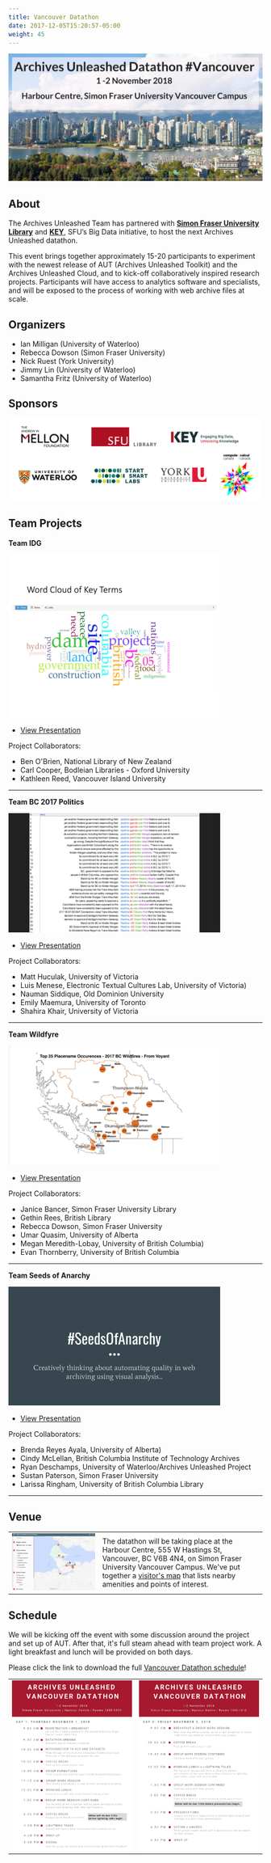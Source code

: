 ```yaml
---
title: Vancouver Datathon
date: 2017-12-05T15:20:57-05:00
weight: 45
---
```


![Vancouver Skyline](/images/datathon-vancouver-skyline.png)
## About

The Archives Unleashed Team has partnered with **[Simon Fraser University Library](https://www.lib.sfu.ca)** and **[KEY](http://www.sfu.ca/key/)**, SFU’s Big Data initiative, to host the next Archives Unleashed datathon.

This event brings together approximately 15-20 participants to experiment with the newest release of AUT (Archives Unleashed Toolkit) and the Archives Unleashed Cloud, and to kick-off collaboratively inspired research projects. Participants will have access to analytics software and specialists, and will be exposed to the process of working with web archive files at scale.

## Organizers

* Ian Milligan (University of Waterloo)
* Rebecca Dowson (Simon Fraser University)
* Nick Ruest (York University)
* Jimmy Lin (University of Waterloo)
* Samantha Fritz (University of Waterloo)

## Sponsors

![Vancouver Datathon Sponsors](/images/datathon-logo-vancouver-sponsors.png)

## Team Projects

**Team IDG**

![IDG Presentation](/images/datathon-vancouver-IDG.png)

* [View Presentation](/images/datathon-vancouver-IDG.pdf)

Project Collaborators:
  * Ben O'Brien, National Library of New Zealand
  * Carl Cooper, Bodleian Libraries - Oxford University
  * Kathleen Reed, Vancouver Island University
***

**Team BC 2017 Politics**

![BC 2017 Politics Presentation](/images/datathon-vancouver-BC2017politics.png)

* [View Presentation](/images/datathon-vancouver-BC2017politics.pdf)

Project Collaborators:
  * Matt Huculak, University of Victoria
  * Luis Menese, Electronic Textual Cultures Lab, University of Victoria)
  * Nauman Siddique, Old Dominion University
  * Emily Maemura, University of Toronto
  * Shahira Khair, University of Victoria
***

**Team Wildfyre**

![Team Wildfyre Presentation](/images/datathon-vancouver-wildfyer.png)

* [View Presentation](/images/datathon-vancouver-wildfyer.pdf)

Project Collaborators:
  * Janice Bancer, Simon Fraser University Library
  * Gethin Rees, British Library
  * Rebecca Dowson, Simon Fraser University
  * Umar Quasim, University of Alberta
  * Megan Meredith-Lobay, University of British Columbia)
  * Evan Thornberry, University of British Columbia
***

**Team Seeds of Anarchy**

![Team Seeds of Anarchy Presentation](/images/datathon-vancouver-seedsofanarchy.png)

 * [View Presentation](/images/datathon-vancouver-seedsofanarchy.pdf)

Project Collaborators:
  * Brenda Reyes Ayala, University of Alberta)
  * Cindy McLellan, British Columbia Institute of Technology Archives
  * Ryan Deschamps, University of Waterloo/Archives Unleashed Project
  * Sustan Paterson, Simon Fraser University
  * Larissa Ringham, University of British Columbia Library
***

## Venue

|               |                  |
|---------------|------------------|
|![Vancouver Datathon Sponsors](/images/datathon-vancouver-map.png)| The datathon will be taking place at the Harbour Centre, 555 W Hastings St, Vancouver, BC V6B 4N4, on Simon Fraser University Vancouver Campus. We've put together a [visitor's map](https://www.google.com/maps/d/u/0/embed?mid=1MdGucaBTX0B3elYaZWKxEqLKE6glEgmB&ll=49.288565672623285%2C-123.15043901275543&z=13) that lists nearby amenities and points of interest.|

## Schedule

We will be kicking off the event with some discussion around the project and set up of AUT. After that, it's full steam ahead with team project work. A light breakfast and lunch will be provided on both days.

Please click the link to download the full  [Vancouver Datathon schedule](/images/datathon-vancouver-schedule.pdf)!

|               |                  |
|:-------------:|:----------------:|
| ![/images/vancouver-schedule.pdf](/images/datathon-vancouver-day1.png) | ![/images/vancouver-schedule.pdf](/images/datathon-vancouver-day2.png)|